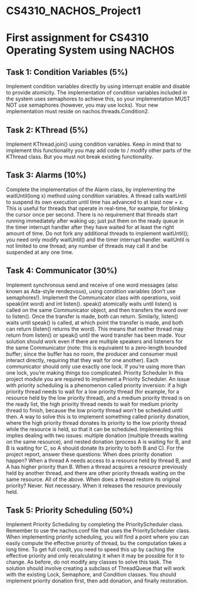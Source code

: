 # CS4310_NACHOS_Project1
# First assignment for CS4310 Operating System using NACHOS

## Task 1: Condition Variables (5%)  
Implement condition variables directly by using interrupt enable and disable to provide atomicity. The implementation of condition variables included in the system uses semaphores to achieve this, so your implementation MUST NOT use semaphores (however, you may use locks). Your new implementation must reside on nachos.threads.Condition2.  

## Task 2: KThread (5%)  
Implement KThread.join() using condition variables. Keep in mind that to implement this functionality you may add code to / modify other parts of the KThread class. But you must not break existing functionality.  

## Task 3: Alarms (10%)  
Complete the implementation of the Alarm class, by implementing the waitUntil(long x) method using condition variables. A thread calls waitUntil to suspend its own execution until time has advanced to at least now + x. This is useful for threads that operate in real-time, for example, for blinking the cursor once per second. There is no requirement that threads start running immediately after waking up; just put them on the ready queue in the timer interrupt handler after they have waited for at least the right amount of time. Do not fork any additional threads to implement waitUntil(); you need only modify waitUntil() and the timer interrupt handler. waitUntil is not limited to one thread; any number of threads may call it and be suspended at any one time.  

## Task 4: Communicator (30%)  
Implement synchronous send and receive of one word messages (also known as Ada-style rendezvous), using condition variables (don’t use semaphores!). Implement the Communicator class with operations, void speak(int word) and int listen(). speak() atomically waits until listen() is called on the same Communicator object, and then transfers the word over to listen(). Once the transfer is made, both can return. Similarly, listen() waits until speak() is called, at which point the transfer is made, and both can return (listen() returns the word). This means that neither thread may return from listen() or speak() until the word transfer has been made. Your solution should work even if there are multiple speakers and listeners for the same Communicator (note: this is equivalent to a zero-length bounded buffer; since the buffer has no room, the producer and consumer must interact directly, requiring that they wait for one another). Each communicator should only use exactly one lock. If you’re using more than one lock, you’re making things too complicated.  Priority Scheduler  In this project module you are required to implement a Priority Scheduler. An issue with priority scheduling is a phenomenon called priority inversion: if a high priority thread needs to wait for a low priority thread (for example, for a resource held by the low priority thread), and a medium priority thread is on the ready list, the high priority thread needs to wait for medium priority thread to finish, because the low priority thread won't be scheduled until then. A way to solve this is to implement something called priority donation,  where the high priority thread donates its priority to the low priority thread while the resource is held, so that it can be scheduled. Implementing this implies dealing with two issues: multiple donation (multiple threads waiting on the same resource), and nested donation (process A is waiting for B, and B is waiting for C, so A should donate its priority to both B and C).  For the project report, answer these questions:  When does priority donation happen? When a thread A needs access to a resource held by thread B, and A has higher priority than B. When a thread acquires a resource previously held by another thread, and there are other priority threads waiting on the same resource. All of the above. When does a thread restore its original priority? Never. Not necessary. When it releases the resource previously held. 

## Task 5: Priority Scheduling (50%)  
Implement Priority Scheduling by completing the PriorityScheduler class. Remember to use the nachos.conf file that uses the PriorityScheduler class. When implementing priority scheduling, you will find a point where you can easily compute the effective priority of thread, bu the computation takes a long time. To get full credit, you need to speed this up by caching the effective priority and only recalculating it when it may be possible for it to change.  As before, do not modify any classes to solve this task. The solution should involve creating a subclass of ThreadQueue that will work with the existing Lock, Semaphore, and Condition classes.  You should implement priority donation first, then add donation, and finally restoration.
